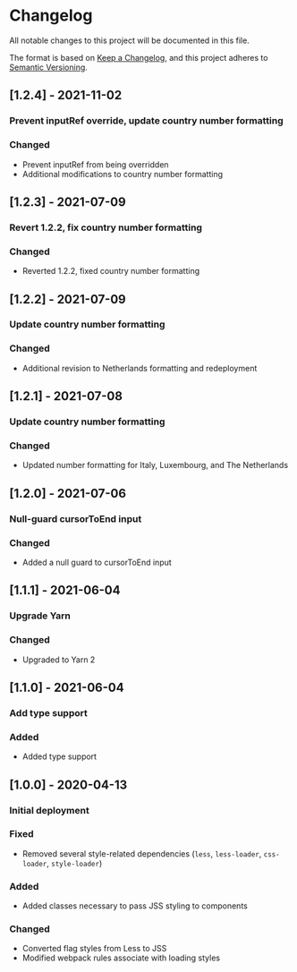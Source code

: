 # Changelog
All notable changes to this project will be documented in this file.

The format is based on [Keep a Changelog](https://keepachangelog.com/en/1.0.0/),
and this project adheres to [Semantic Versioning](https://semver.org/spec/v2.0.0.html).

## [1.2.4] - 2021-11-02
### Prevent inputRef override, update country number formatting
### Changed
- Prevent inputRef from being overridden
- Additional modifications to country number formatting

## [1.2.3] - 2021-07-09
### Revert 1.2.2, fix country number formatting
### Changed
- Reverted 1.2.2, fixed country number formatting

## [1.2.2] - 2021-07-09
### Update country number formatting
### Changed
- Additional revision to Netherlands formatting and redeployment

## [1.2.1] - 2021-07-08
### Update country number formatting
### Changed
- Updated number formatting for Italy, Luxembourg, and The Netherlands

## [1.2.0] - 2021-07-06
### Null-guard cursorToEnd input
### Changed
- Added a null guard to cursorToEnd input

## [1.1.1] - 2021-06-04
### Upgrade Yarn
### Changed
- Upgraded to Yarn 2

## [1.1.0] - 2021-06-04
### Add type support
### Added
- Added type support

## [1.0.0] - 2020-04-13
### Initial deployment
### Fixed
- Removed several style-related dependencies (`less`, `less-loader`, `css-loader`, `style-loader`)
### Added
- Added classes necessary to pass JSS styling to components
### Changed
- Converted flag styles from Less to JSS
- Modified webpack rules associate with loading styles
